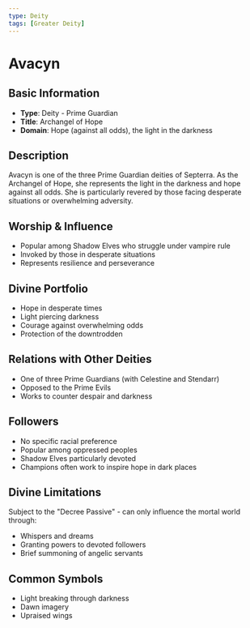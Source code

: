 ```yaml
---
type: Deity
tags: [Greater Deity]
---
```


# Avacyn

## Basic Information
- **Type**: Deity - Prime Guardian
- **Title**: Archangel of Hope
- **Domain**: Hope (against all odds), the light in the darkness

## Description
Avacyn is one of the three Prime Guardian deities of Septerra. As the Archangel of Hope, she represents the light in the darkness and hope against all odds. She is particularly revered by those facing desperate situations or overwhelming adversity.

## Worship & Influence
- Popular among Shadow Elves who struggle under vampire rule
- Invoked by those in desperate situations
- Represents resilience and perseverance

## Divine Portfolio
- Hope in desperate times
- Light piercing darkness
- Courage against overwhelming odds
- Protection of the downtrodden

## Relations with Other Deities
- One of three Prime Guardians (with Celestine and Stendarr)
- Opposed to the Prime Evils
- Works to counter despair and darkness

## Followers
- No specific racial preference
- Popular among oppressed peoples
- Shadow Elves particularly devoted
- Champions often work to inspire hope in dark places

## Divine Limitations
Subject to the "Decree Passive" - can only influence the mortal world through:
- Whispers and dreams
- Granting powers to devoted followers
- Brief summoning of angelic servants

## Common Symbols
- Light breaking through darkness
- Dawn imagery
- Upraised wings